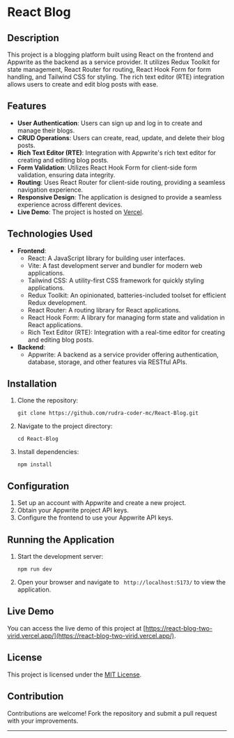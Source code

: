 # React Blog

## Description

This project is a blogging platform built using React on the frontend and Appwrite as the backend as a service provider. It utilizes Redux Toolkit for state management, React Router for routing, React Hook Form for form handling, and Tailwind CSS for styling. The rich text editor (RTE) integration allows users to create and edit blog posts with ease.

## Features

- **User Authentication**: Users can sign up and log in to create and manage their blogs.
- **CRUD Operations**: Users can create, read, update, and delete their blog posts.
- **Rich Text Editor (RTE)**: Integration with Appwrite's rich text editor for creating and editing blog posts.
- **Form Validation**: Utilizes React Hook Form for client-side form validation, ensuring data integrity.
- **Routing**: Uses React Router for client-side routing, providing a seamless navigation experience.
- **Responsive Design**: The application is designed to provide a seamless experience across different devices.
- **Live Demo**: The project is hosted on [Vercel](https://react-blog-two-virid.vercel.app/).

## Technologies Used

- **Frontend**:
  - React: A JavaScript library for building user interfaces.
  - Vite: A fast development server and bundler for modern web applications.
  - Tailwind CSS: A utility-first CSS framework for quickly styling applications.
  - Redux Toolkit: An opinionated, batteries-included toolset for efficient Redux development.
  - React Router: A routing library for React applications.
  - React Hook Form: A library for managing form state and validation in React applications.
  - Rich Text Editor (RTE): Integration with a real-time editor for creating and editing blog posts.
- **Backend**:
  - Appwrite: A backend as a service provider offering authentication, database, storage, and other features via RESTful APIs.

## Installation

1. Clone the repository:
   ```
   git clone https://github.com/rudra-coder-mc/React-Blog.git
   ```
2. Navigate to the project directory:
   ```
   cd React-Blog
   ```
3. Install dependencies:
   ```
   npm install
   ```

## Configuration

1. Set up an account with Appwrite and create a new project.
2. Obtain your Appwrite project API keys.
3. Configure the frontend to use your Appwrite API keys.

## Running the Application

1. Start the development server:
   ```
   npm run dev
   ```
2. Open your browser and navigate to ` http://localhost:5173/` to view the application.

## Live Demo

You can access the live demo of this project at [https://react-blog-two-virid.vercel.app/](https://react-blog-two-virid.vercel.app/).

## License

This project is licensed under the [MIT License](https://opensource.org/licenses/MIT).

## Contribution

Contributions are welcome! Fork the repository and submit a pull request with your improvements.

---
